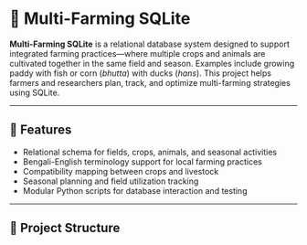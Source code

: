 # 🌾 Multi-Farming SQLite

**Multi-Farming SQLite** is a relational database system designed to support integrated farming practices—where multiple crops and animals are cultivated together in the same field and season. Examples include growing paddy with fish or corn (*bhutta*) with ducks (*hans*). This project helps farmers and researchers plan, track, and optimize multi-farming strategies using SQLite.

---

## 🚜 Features

- Relational schema for fields, crops, animals, and seasonal activities
- Bengali-English terminology support for local farming practices
- Compatibility mapping between crops and livestock
- Seasonal planning and field utilization tracking
- Modular Python scripts for database interaction and testing

---

## 🧱 Project Structure

